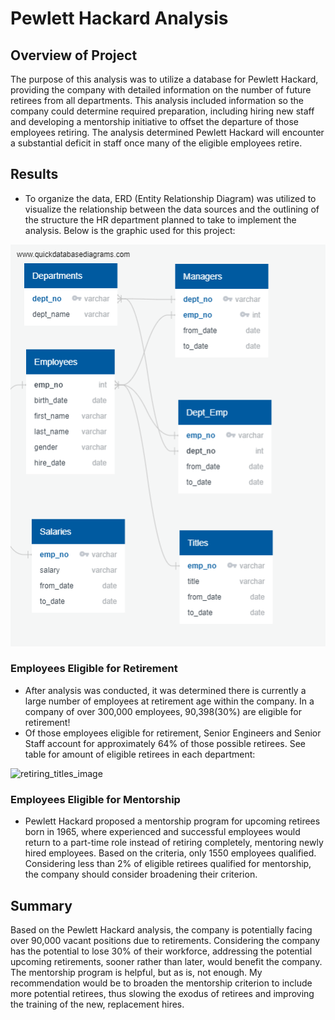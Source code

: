# Pewlett Hackard Analysis

## Overview of Project

The purpose of this analysis was to utilize a database for Pewlett Hackard, providing the company with detailed information on the number of future retirees from all departments. This analysis included information so the company could determine required preparation, including hiring new staff and developing a mentorship initiative to offset the departure of those employees retiring. The analysis determined Pewlett Hackard will encounter a substantial deficit in staff once many of the eligible employees retire.

## Results
- To organize the data, ERD (Entity Relationship Diagram) was utilized to visualize the relationship between the data sources and the outlining of the structure the HR department planned to take to implement the analysis. Below is the graphic used for this project:

![EmployeeDB](https://github.com/SThieshen/Pewlett-Hackard_Analysis/blob/f189f1433ce48ff39cb51a57edc7e8ad962a2215/Queries/EmployeeDB.png)

### Employees Eligible for Retirement
- After analysis was conducted, it was determined there is currently a large number of employees at retirement age within the company. In a company of over 300,000 employees, 90,398(30%) are eligible for retirement!
- Of those employees eligible for retirement, Senior Engineers and Senior Staff account for approximately 64% of those possible retirees. See table for amount of eligible retirees in each department:


![retiring_titles_image](https://user-images.githubusercontent.com/111802162/195468514-aa05799b-5061-47b3-bc41-d8bda79f6ba6.png)


### Employees Eligible for Mentorship
- Pewlett Hackard proposed a mentorship program for upcoming retirees born in 1965, where experienced and successful employees would return to a part-time role instead of retiring completely, mentoring newly hired employees. Based on the criteria, only 1550 employees qualified. Considering less than 2% of eligible retirees qualified for mentorship, the company should consider broadening their criterion.

## Summary
Based on the Pewlett Hackard analysis, the company is potentially facing over 90,000 vacant positions due to retirements. Considering the company has the potential to lose 30% of their workforce, addressing the potential upcoming retirements, sooner rather than later, would benefit the company. The mentorship program is helpful, but as is, not enough. My recommendation would be to broaden the mentorship criterion to include more potential retirees, thus slowing the exodus of retirees and improving the training of the new, replacement hires.


